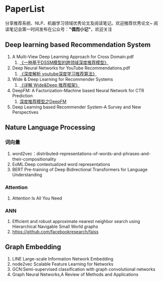 # PaperList
分享推荐系统、NLP、机器学习领域优秀论文及阅读笔记。欢迎推荐优秀论文~ 阅读笔记会第一时间发布在公众号：__"偶而小记"__，欢迎关注

## Deep learning based Recommendation System
1. A Multi-View Deep Learning Approach for Cross Domain.pdf
    1. [《一种基于DSSM模型的跨领域深度推荐模型》](https://mp.weixin.qq.com/s/l1zYT_mH6yYPvQzJ_ZlHYw)
2. Deep Neural Networks for YouTube Recommendations.pdf
    1. [《深度解析 youtube深度学习推荐算法》](https://mp.weixin.qq.com/s/m9FidZ9V_kictC2vPhazVA)
3. Wide & Deep Learning for Recommender Systems
    1. [《详解 Wide&Deep 推荐框架》](https://mp.weixin.qq.com/s/NQ2jmzrvT3OwD02DAHCTwQ)
4. DeepFM: A Factorization-Machine based Neural Network for CTR Prediction
    1. [深度推荐模型之DeepFM](https://mp.weixin.qq.com/s/BEnkW7lk3WoTidDbnGuMqA)
5. Deep Learning based Recommender System-A Survey and New Perspectives


## Nature Language Processing
### 词向量
1. word2vec：distributed-representations-of-words-and-phrases-and-their-compositionality
2. EoML:Deep contextualized word representations
3. BERT Pre-training of Deep Bidirectional Transformers for Language Understanding

### Attention
1. Attention Is All You Need

### ANN
1. Efficient and robust approximate nearest neighbor search using Hierarchical Navigable Small World graphs
2. https://github.com/facebookresearch/faiss

## Graph Embedding
1. LINE Large-scale Information Network Embedding
2. node2vec Scalable Feature Learning for Networks
3. GCN:Semi-supervised classification with graph convolutional networks
4. Graph Neural Networks,A Review of Methods and Applications
